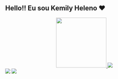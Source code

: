 ## Hello!! Eu sou Kemily Heleno ♥

<div align="center">
  <a href="https://github.com/KemilyHeleno">
  <img height="160cm" src="https://github-readme-stats.vercel.app/api?username=KemilyHeleno&show_icons=true&theme=dark&include_all_commits=true&count_private=true"/>
  <img heigth="160cm" src="https://github-headme-stats.vercel.app/api/top-langs/?username=KemilyHeleno&layout=compact&langs_count=7&theme=dark"/>
    </div>

<div>
  <a href="mailto:kemily.r.heleno@gmail.com"><img src="https://www.flaticon.com/free-icon/gmail_732200?term=gmail&page=1&position=2&page=1&position=2&related_id=732200&origin=search"target="_blank"></a>
  <a href="https://www.linkedin.com/in/kemily-heleno/" target="_blank"><img src="https://img.shields.io/badge/-LinkedIn-%23007785?style=for-the-badge&logoColor=white"target="_blank"></a>
  </div>
